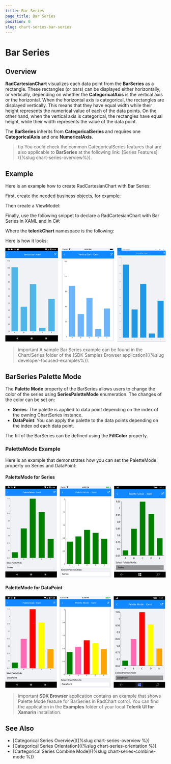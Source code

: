 ```yaml
---
title: Bar Series
page_title: Bar Series
position: 0
slug: chart-series-bar-series
---
```


# Bar Series

## Overview

**RadCartesianChart** visualizes each data point from the **BarSeries** as a rectangle. These rectangles (or bars) can be displayed either horizontally, or vertically, depending on whether the **CategoricalAxis** is the vertical axis or the horizontal. When the horizontal axis is categorical, the rectangles are displayed vertically. This means that they have equal width while their height represents the numerical value of each of the data points. On the other hand, when the vertical axis is categorical, the rectangles have equal height, while their width represents the value of the data point. 

The **BarSeries** inherits from **CategoricalSeries** and requires one **CategoricalAxis** and one **NumericalAxis**. 

>tip You could check the common CategoricalSeries features that are also applicable to **BarSeries** at the following link: [Series Features]({%slug chart-series-overview%}).

## Example

Here is an example how to create RadCartesianChart with Bar Series:

First, create the needed business objects, for example:

<snippet id='categorical-data-model'/>

Then create a ViewModel:

<snippet id='chart-series-categorical-data-view-model'/>

Finally, use the following snippet to declare a RadCartesianChart with Bar Series in XAML and in C#:

<snippet id='chart-series-barvertical-xaml'/>
<snippet id='chart-series-barvertical-csharp'/>

Where the **telerikChart** namespace is the following:

<snippet id='xmlns-telerikchart'/>
<snippet id='ns-telerikchart'/>

Here is how it looks:

![Basic BarSeries](images/cartesian-bar-series-basic-example.png)

>important A sample Bar Series example can be found in the Chart/Series folder of the [SDK Samples Browser application]({%slug developer-focused-examples%}).

## BarSeries Palette Mode

The **Palette Mode** property of the BarSeries allows users to change the color of the series using **SeriesPaletteMode** enumeration. The changes of the color can be set on: 

- **Series**: The palette is applied to data point depending on the index of the owning ChartSeries instance. 
- **DataPoint**: You can apply the palette to the data points depending on the index od each data point. 

The fill of the BarSeries can be defined using the **FillColor** property.

### PaletteMode Example

Here is an example that demonstrates how you can set the PaletteMode property on Series and DataPoint:

<snippet id='chart-customization-palettemode-xaml' />
<snippet id='chart-customization-palettemode-csharp' />

#### PaletteMode for Series

![Series PaletteMode](images/chart-series-features-palette-mode-series.png)

#### PaletteMode for DataPoint

![DataPoint PaletteMode](images/chart-series-features-palette-mode-datapoint.png)

>important **SDK Browser** application contains an example that shows Palette Mode feature for BarSeries in RadChart cotrol. You can find the application in the **Examples** folder of your local **Telerik UI for Xamarin** installation.

## See Also

- [Categorical Series Overview]({%slug chart-series-overview %})
- [Categorical Series Orientation]({%slug chart-series-orientation %})
- [Cartegorical Series Combine Mode]({%slug chart-series-combine-mode %})
